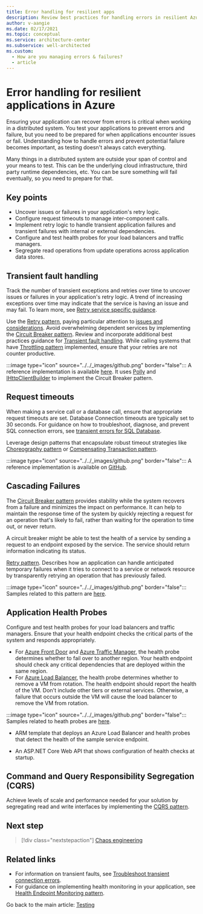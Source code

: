 ```yaml
---
title: Error handling for resilient apps
description: Review best practices for handling errors in resilient Azure applications. Understand transient fault handling, request timeouts, cascading failures, and more.
author: v-aangie
ms.date: 02/17/2021
ms.topic: conceptual
ms.service: architecture-center
ms.subservice: well-architected
ms.custom:
  - How are you managing errors & failures?
  - article
---
```


# Error handling for resilient applications in Azure

Ensuring your application can recover from errors is critical when working in a distributed system. You test your applications to prevent errors and failure, but you need to be prepared for when applications encounter issues or fail. Understanding how to handle errors and prevent potential failure becomes important, as testing doesn't always catch everything.

Many things in a distributed system are outside your span of control and your means to test. This can be the underlying cloud infrastructure, third party runtime dependencies, etc. You can be sure something will fail eventually, so you need to prepare for that.

## Key points

- Uncover issues or failures in your application's retry logic.
- Configure request timeouts to manage inter-component calls.
- Implement retry logic to handle transient application failures and transient failures with internal or external dependencies.
- Configure and test health probes for your load balancers and traffic managers.
- Segregate read operations from update operations across application data stores.

## Transient fault handling

Track the number of transient exceptions and retries over time to uncover issues or failures in your application's retry logic. A trend of increasing exceptions over time may indicate that the service is having an issue and may fail. To learn more, see [Retry service specific guidance](../../best-practices/retry-service-specific.md).

Use the [Retry pattern](../../patterns/retry.md), paying particular attention to [issues and considerations](../../patterns/retry.md#issues-and-considerations). Avoid overwhelming dependent services by implementing the [Circuit Breaker pattern](../../patterns/circuit-breaker.md). Review and incorporate additional best practices guidance for [Transient fault handling](../../patterns/circuit-breaker.md). While calling systems that have [Throttling pattern](../../patterns/circuit-breaker.md) implemented, ensure that your retries are not counter productive.

:::image type="icon" source="../../_images/github.png" border="false"::: A reference implementation is available [here](https://github.com/mspnp/microservices-reference-implementation/tree/master/src/shipping/workflow). It uses [Polly](https://github.com/App-vNext/Polly/wiki/Circuit-Breaker) and [IHttpClientBuilder](/dotnet/api/microsoft.extensions.dependencyinjection.ihttpclientbuilder?view=dotnet-plat-ext-5.0) to implement the Circuit Breaker pattern.

## Request timeouts

When making a service call or a database call, ensure that appropriate request timeouts are set. Database Connection timeouts are typically set to 30 seconds. For guidance on how to troubleshoot, diagnose, and prevent SQL connection errors, see [transient errors for SQL Database](/azure/sql-database/sql-database-connectivity-issues).

Leverage design patterns that encapsulate robust timeout strategies like [Choreography pattern](../../patterns/choreography.md) or [Compensating Transaction pattern](../../patterns/compensating-transaction.md).

:::image type="icon" source="../../_images/github.png" border="false"::: A reference implementation is available on [GitHub](https://github.com/mspnp/microservices-reference-implementation).

## Cascading Failures

The [Circuit Breaker pattern](../../patterns/circuit-breaker.md) provides stability while the system recovers from a failure and minimizes the impact on performance. It can help to maintain the response time of the system by quickly rejecting a request for an operation that's likely to fail, rather than waiting for the operation to time out, or never return.

A circuit breaker might be able to test the health of a service by sending a request to an endpoint exposed by the service. The service should return information indicating its status.

[Retry pattern](../../patterns/retry.md). Describes how an application can handle anticipated temporary failures when it tries to connect to a service or network resource by transparently retrying an operation that has previously failed.

:::image type="icon" source="../../_images/github.png" border="false"::: Samples related to this pattern are [here](https://github.com/mspnp/samples/tree/master/Reliability/RetryPatternSample).

## Application Health Probes

Configure and test health probes for your load balancers and traffic managers. Ensure that your health endpoint checks the critical parts of the system and responds appropriately.

- For [Azure Front Door](/azure/frontdoor/front-door-overview) and [Azure Traffic Manager](/azure/traffic-manager/traffic-manager-overview), the health probe determines whether to fail over to another region. Your health endpoint should check any critical dependencies that are deployed within the same region.
- For [Azure Load Balancer](/azure/load-balancer/load-balancer-overview), the health probe determines whether to remove a VM from rotation. The health endpoint should report the health of the VM. Don't include other tiers or external services. Otherwise, a failure that occurs outside the VM will cause the load balancer to remove the VM from rotation.

:::image type="icon" source="../../_images/github.png" border="false"::: Samples related to heath probes are [here](https://github.com/mspnp/samples/tree/master/Reliability/HealthProbesSample).

- ARM template that deploys an Azure Load Balancer and health probes that detect the  health of the sample service endpoint.

- An ASP.NET Core Web API that shows configuration of health checks at startup.

## Command and Query Responsibility Segregation (CQRS)

Achieve levels of scale and performance needed for your solution by segregating read and write interfaces by implementing the [CQRS pattern](../../patterns/cqrs.md).

## Next step

>[!div class="nextstepaction"]
>[Chaos engineering](./chaos-engineering.md)

## Related links

- For information on transient faults, see [Troubleshoot transient connection errors](/azure/azure-sql/database/troubleshoot-common-connectivity-issues).
- For guidance on implementing health monitoring in your application, see [Health Endpoint Monitoring pattern](../../patterns/health-endpoint-monitoring.md).

Go back to the main article: [Testing](test-checklist.md)
